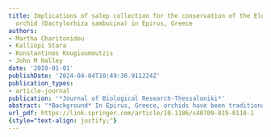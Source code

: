 ```yaml
---
title: Implications of salep collection for the conservation of the Elder-flowered
  orchid (Dactylorhiza sambucina) in Epirus, Greece
authors:
- Martha Charitonidou
- Kalliopi Stara
- Konstantinos Kougioumoutzis
- John M Halley
date: '2019-01-01'
publishDate: '2024-04-04T10:49:30.911224Z'
publication_types:
- article-journal
publication: '*Journal of Biological Research-Thessaloniki*'
abstract: "*Background* In Epirus, Greece, orchids have been traditionally harvested for the production of salep, a beverage made from their tubers. Over-collection of orchids for salep is believed to be a growing threat to wild species, yet very little research has concentrated on orchid populations in the wild. Here, we studied the impact of salep collection on population demographic parameters and uniformity of distribution patterns of the Elder-flowered orchid, Dactylorhiza sambucina, the most commonly collected orchid in northern Greece. *Methods* We carried out fieldwork in four meadows where salep harvesting occurs, and conducted interviews in villages close to these sites. Fieldwork focused on the demographic parameters of orchid populations and on the characteristics of their habitat (natural-anthropogenic). We also measured population size and distribution, extent and multi-scale density, comparing distributions to Poisson and fractal models. *Results* According to interviews, salep collection by the local community has decreased, contrary to collection by people outside the community, which is increasing. Interviewees did not believe that orchid abundance was higher in the past; they claim that it can be very variable. None of the participants seemed aware of the legislation to conserve orchids. Demographic parameters did not seem to be strongly dependent on whether it was a harvested and non-harvested sites and population density was greatest in the site of highest collection pressure. *Conclusions* Our findings show that salep collection is still ongoing in Epirus. Our interview results and our population study indicate that current levels of collection are not significantly affecting the abundance of the Elder-flowered orchid in Epirus subalpine meadows. However, the expanding commercial collection could reach levels that threaten the species. There is a need for a longer-term monitoring of these orchid populations, and a more effective modeling of the species’ response to different harvesting pressures."
url_pdf: https://link.springer.com/article/10.1186/s40709-019-0110-1
{style="text-align: justify;"}
---
```

